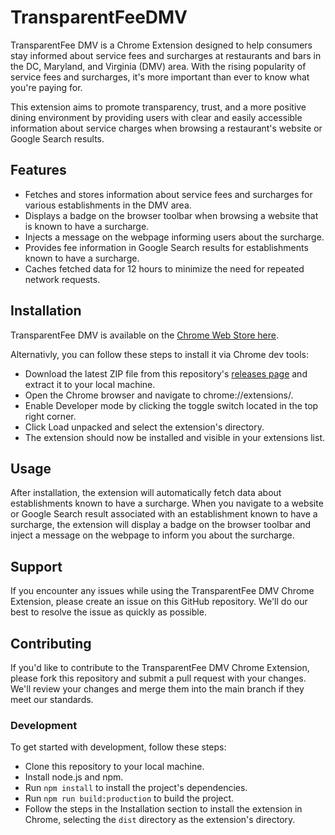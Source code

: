 # TransparentFeeDMV
TransparentFee DMV is a Chrome Extension designed to help consumers stay informed about service fees and surcharges at restaurants and bars in the DC, Maryland, and Virginia (DMV) area. With the rising popularity of service fees and surcharges, it's more important than ever to know what you're paying for.

This extension aims to promote transparency, trust, and a more positive dining environment by providing users with clear and easily accessible information about service charges when browsing a restaurant's website or Google Search results.

## Features
* Fetches and stores information about service fees and surcharges for various establishments in the DMV area.
* Displays a badge on the browser toolbar when browsing a website that is known to have a surcharge.
* Injects a message on the webpage informing users about the surcharge.
* Provides fee information in Google Search results for establishments known to have a surcharge.
* Caches fetched data for 12 hours to minimize the need for repeated network requests.

## Installation
TransparentFee DMV is available on the [Chrome Web Store here](https://chrome.google.com/webstore/detail/transparentfee-dmv/dkllokigbmjkjfociilfmhjedekehnod).

Alternativly, you can follow these steps to install it via Chrome dev tools:
* Download the latest ZIP file from this repository's [releases page](https://github.com/zgrimz/TransparentFeeDMV/releases) and extract it to your local machine.
* Open the Chrome browser and navigate to chrome://extensions/.
* Enable Developer mode by clicking the toggle switch located in the top right corner.
* Click Load unpacked and select the extension's directory.
* The extension should now be installed and visible in your extensions list.

## Usage
After installation, the extension will automatically fetch data about establishments known to have a surcharge. When you navigate to a website or Google Search result associated with an establishment known to have a surcharge, the extension will display a badge on the browser toolbar and inject a message on the webpage to inform you about the surcharge.

## Support
If you encounter any issues while using the TransparentFee DMV Chrome Extension, please create an issue on this GitHub repository. We'll do our best to resolve the issue as quickly as possible.

## Contributing
If you'd like to contribute to the TransparentFee DMV Chrome Extension, please fork this repository and submit a pull request with your changes. We'll review your changes and merge them into the main branch if they meet our standards.

### Development
To get started with development, follow these steps:
* Clone this repository to your local machine.
* Install node.js and npm.
* Run `npm install` to install the project's dependencies.
* Run `npm run build:production` to build the project.
* Follow the steps in the Installation section to install the extension in Chrome, selecting the `dist` directory as the extension's directory.